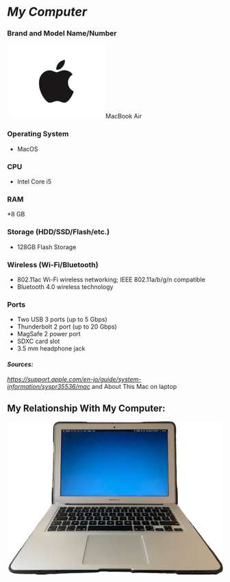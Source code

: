 # *My Computer*
### Brand and Model Name/Number
![alt text](https://github.com/TaimShlewet/IMAGES-/blob/main/rsz_1rsz_png-transparent-black-small-apple-logo-logo-material-apple-logo-black.png)MacBook Air
### Operating System
* MacOS
### CPU
* Intel Core i5
### RAM
*8 GB
### Storage (HDD/SSD/Flash/etc.)
* 128GB Flash Storage
### Wireless (Wi-Fi/Bluetooth)
* 802.11ac Wi-Fi wireless networking; IEEE 802.11a/b/g/n compatible
* Bluetooth 4.0 wireless technology
### Ports
* Two USB 3 ports (up to 5 Gbps)
* Thunderbolt 2 port (up to 20 Gbps)
* MagSafe 2 power port
* SDXC card slot
* 3.5 mm headphone jack

#### *Sources:*
*https://support.apple.com/en-jo/guide/system-information/syspr35536/mac* and About This Mac on laptop

## My Relationship With My Computer:

![alt text](https://github.com/TaimShlewet/IMAGES-/blob/main/IMG_3555.PNG)
